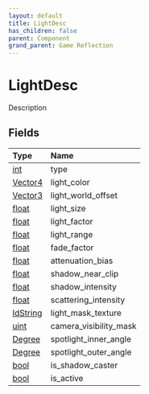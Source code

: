 ```yaml
---
layout: default
title: LightDesc
has_children: false
parent: Component
grand_parent: Game Reflection
---
```

# LightDesc
Description 

## Fields

| Type | Name |
|:----------|:--------------|
| [int](/riftbreaker-wiki/docs/game-reflection/enums/int/) | type |
| [Vector4](/riftbreaker-wiki/docs/game-reflection/classes/vector4/) | light_color |
| [Vector3](/riftbreaker-wiki/docs/game-reflection/classes/vector3/) | light_world_offset |
| [float](/riftbreaker-wiki/docs/game-reflection/components/float/) | light_size |
| [float](/riftbreaker-wiki/docs/game-reflection/components/float/) | light_factor |
| [float](/riftbreaker-wiki/docs/game-reflection/components/float/) | light_range |
| [float](/riftbreaker-wiki/docs/game-reflection/components/float/) | fade_factor |
| [float](/riftbreaker-wiki/docs/game-reflection/components/float/) | attenuation_bias |
| [float](/riftbreaker-wiki/docs/game-reflection/components/float/) | shadow_near_clip |
| [float](/riftbreaker-wiki/docs/game-reflection/components/float/) | shadow_intensity |
| [float](/riftbreaker-wiki/docs/game-reflection/components/float/) | scattering_intensity |
| [IdString](/riftbreaker-wiki/docs/game-reflection/components/id_string/) | light_mask_texture |
| [uint](/riftbreaker-wiki/docs/game-reflection/components/uint/) | camera_visibility_mask |
| [Degree](/riftbreaker-wiki/docs/game-reflection/classes/degree/) | spotlight_inner_angle |
| [Degree](/riftbreaker-wiki/docs/game-reflection/classes/degree/) | spotlight_outer_angle |
| [bool](/riftbreaker-wiki/docs/game-reflection/components/bool/) | is_shadow_caster |
| [bool](/riftbreaker-wiki/docs/game-reflection/components/bool/) | is_active |

